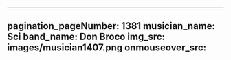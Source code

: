 ------
pagination_pageNumber: 1381
musician_name: Sci
band_name: Don Broco
img_src: images/musician1407.png
onmouseover_src: 
------